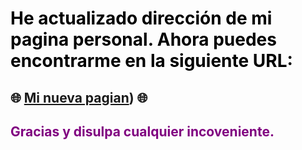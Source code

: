 
<!-- # <span style="color: #ff6347;">🚨 ¡Nuestra Página se Ha Mudado! 🚨</span> -->
# <span style="color: #000000;"> He actualizado dirección de mi pagina personal. Ahora puedes encontrarme en la siguiente URL: </span>
 🌐 [Mi nueva pagian](joelcastillo.netlify.app)) 🌐
---
<span style="color: #800080">**Gracias y disulpa cualquier incoveniente**.</span>
---
<!-- > <span style="color: #800080;">*"¡Siempre es un placer mejorar para ustedes!"*</span> 💙 ## 🌐 **[joelcastillo.netlify.app](joelcastillo.netlify.app)** 🌐  -->
